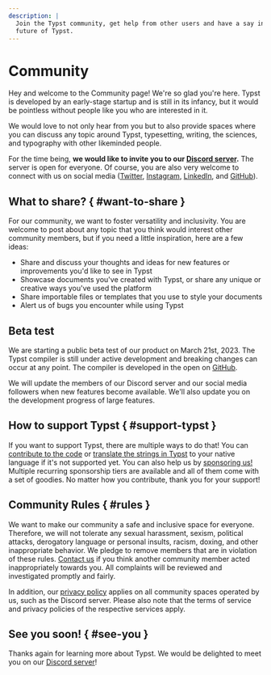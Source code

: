 ```yaml
---
description: |
  Join the Typst community, get help from other users and have a say in the
  future of Typst.
---
```


# Community
Hey and welcome to the Community page! We're so glad you're here. Typst is
developed by an early-stage startup and is still in its infancy, but it would be
pointless without people like you who are interested in it.

We would love to not only hear from you but to also provide spaces where you can
discuss any topic around Typst, typesetting, writing, the sciences, and
typography with other likeminded people.

For the time being, **we would like to invite you to our [Discord
server](https://discord.gg/2uDybryKPe).** The server is open for everyone.
Of course, you are also very welcome to connect with us on social media
([Twitter](https://twitter.com/typstapp/),
[Instagram](https://instagram.com/typstapp/),
[LinkedIn](https://linkedin.com/company/typst), and
[GitHub](https://github.com/typst)).

## What to share? { #want-to-share }
For our community, we want to foster versatility and inclusivity. You are
welcome to post about any topic that you think would interest other community
members, but if you need a little inspiration, here are a few ideas:

- Share and discuss your thoughts and ideas for new features or improvements
  you'd like to see in Typst
- Showcase documents you've created with Typst, or share any unique or creative
  ways you've used the platform
- Share importable files or templates that you use to style your documents
- Alert us of bugs you encounter while using Typst

## Beta test
We are starting a public beta test of our product on March 21st, 2023. The Typst
compiler is still under active development and breaking changes can occur at any
point. The compiler is developed in the open on
[GitHub](https://github.com/typst/typst).

We will update the members of our Discord server and our social media followers
when new features become available. We'll also update you on the development
progress of large features.

## How to support Typst { #support-typst }
If you want to support Typst, there are multiple ways to do that! You can
[contribute to the code](https://github.com/typst/typst) or
[translate the strings in Typst](https://github.com/search?q=repo%3Atypst%2Ftypst+impl+LocalName+for&type=code)
to your native language if it's not supported yet. You can also help us by
[sponsoring us!](https://github.com/sponsors/typst) Multiple recurring
sponsorship tiers are available and all of them come with a set of goodies.
No matter how you contribute, thank you for your support!

## Community Rules { #rules }
We want to make our community a safe and inclusive space for everyone.
Therefore, we will not tolerate any sexual harassment, sexism, political
attacks, derogatory language or personal insults, racism, doxing, and other
inappropriate behavior. We pledge to remove members that are in violation of
these rules. [Contact us](https://typst.app/contact/) if you think another
community member acted inappropriately towards you. All complaints will be
reviewed and investigated promptly and fairly.

In addition, our [privacy policy](https://typst.app/privacy/) applies on all
community spaces operated by us, such as the Discord server. Please also note
that the terms of service and privacy policies of the respective services apply.

## See you soon! { #see-you }
Thanks again for learning more about Typst. We would be delighted to meet you on
our [Discord server](https://discord.gg/2uDybryKPe)!
